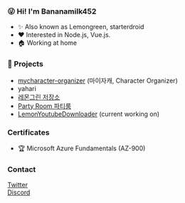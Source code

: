 ### 😜 Hi! I'm Bananamilk452
+ ✨ Also known as Lemongreen, starterdroid
+ ❤ Interested in Node.js, Vue.js.
+ :house: Working at home
    
### 🎉 Projects
+ [mycharacter-organizer](https://github.com/Bananamilk452/mycharacter-organizer) (마이자캐, Character Organizer)
+ yahari
+ [레몬그린 저장소](https://storage.junsu.io)
+ [Party Room 파티룸](https.partyroom.junsu.io)
+ [LemonYoutubeDownloader](https.github.com/Bananamilk452/LemonYoutubeDownloader) (current working on)
     
### Certificates
+ 🏆 Microsoft Azure Fundamentals (AZ-900)
    
### Contact
[Twitter](https://twitter.com/starterdroid)   
[Discord](https://discord.com/users/272616743275331584)
